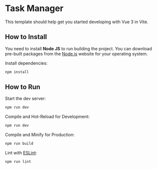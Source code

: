 # Task Manager

This template should help get you started developing with Vue 3 in Vite.

## How to Install
You need to install **Node JS** to run building the project.
You can download pre-built packages from the [Node.js](https://nodejs.org/en/) website for your operating system.

Install dependencies:
```sh
npm install
```

## How to Run
Start the dev server:
```sh
npm run dev
```

Compile and Hot-Reload for Development:
```sh
npm run dev
```

Compile and Minify for Production:
```sh
npm run build
```

Lint with [ESLint](https://eslint.org/):
```sh
npm run lint
```

